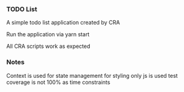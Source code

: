 ### TODO List
A simple todo list application created by CRA

Run the application via yarn start

All CRA scripts work as expected

### Notes
Context is used for state management
for styling only js is used
test coverage is not 100% as time constraints
